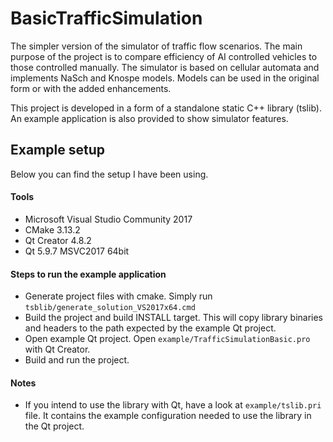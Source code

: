 # BasicTrafficSimulation
The simpler version of the simulator of traffic flow scenarios. The main purpose of the project is to compare efficiency of AI controlled vehicles to those controlled manually.
The simulator is based on cellular automata and implements NaSch and Knospe models. Models can be used in the original form or with the added enhancements.

This project is developed in a form of a standalone static C++ library (tslib). An example application is also provided to show simulator features.

## Example setup
Below you can find the setup I have been using.

#### Tools
* Microsoft Visual Studio Community 2017
* CMake 3.13.2
* Qt Creator 4.8.2
* Qt 5.9.7 MSVC2017 64bit

#### Steps to run the example application
* Generate project files with cmake. Simply run `tsblib/generate_solution_VS2017x64.cmd`
* Build the project and build INSTALL target. This will copy library binaries and headers to the path expected by the example Qt project.
* Open example Qt project. Open `example/TrafficSimulationBasic.pro` with Qt Creator.
* Build and run the project.

#### Notes
* If you intend to use the library with Qt, have a look at `example/tslib.pri` file. It contains the example configuration needed to use the library in the Qt project.
